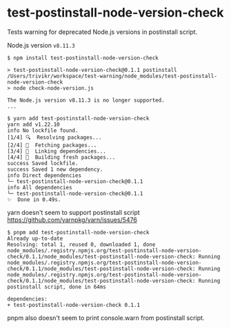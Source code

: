 # test-postinstall-node-version-check

Tests warning for deprecated Node.js versions in postinstall script.

Node.js version `v8.11.3`

```console
$ npm install test-postinstall-node-version-check

> test-postinstall-node-version-check@0.1.1 postinstall /Users/trivikr/workspace/test-warning/node_modules/test-postinstall-node-version-check
> node check-node-version.js

The Node.js version v8.11.3 is no longer supported.
...
```

```console
$ yarn add test-postinstall-node-version-check
yarn add v1.22.10
info No lockfile found.
[1/4] 🔍  Resolving packages...
[2/4] 🚚  Fetching packages...
[3/4] 🔗  Linking dependencies...
[4/4] 🔨  Building fresh packages...
success Saved lockfile.
success Saved 1 new dependency.
info Direct dependencies
└─ test-postinstall-node-version-check@0.1.1
info All dependencies
└─ test-postinstall-node-version-check@0.1.1
✨  Done in 0.49s.
```

yarn doesn't seem to support postinstall script https://github.com/yarnpkg/yarn/issues/5476

```console
$ pnpm add test-postinstall-node-version-check
Already up-to-date
Resolving: total 1, reused 0, downloaded 1, done
node_modules/.registry.npmjs.org/test-postinstall-node-version-check/0.1.1/node_modules/test-postinstall-node-version-check: Running node_modules/.registry.npmjs.org/test-postinstall-node-version-check/0.1.1/node_modules/test-postinstall-node-version-check: Running node_modules/.registry.npmjs.org/test-postinstall-node-version-check/0.1.1/node_modules/test-postinstall-node-version-check: Running postinstall script, done in 64ms

dependencies:
+ test-postinstall-node-version-check 0.1.1
```

pnpm also doesn't seem to print console.warn from postinstall script.
